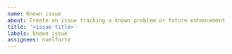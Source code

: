 ```yaml
---
name: Known issue
about: Create an issue tracking a known problem or future enhancement
title: '<issue title>'
labels: known issue
assignees: noelforte
---
```


<!--
  IMPORTANT: This issue template is for creation of known issues or for tracking future improvements related to this codebase or any of its dependencies.

  If you're submitting a bug report or feature request, please select the appropriate template and fill out the form. Issues created with this
  template that fall into other categories will be immediately closed.

  Thank you!
-->
